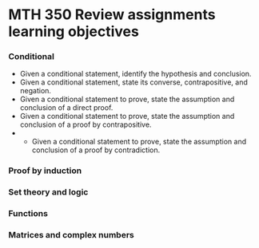 # MTH 350 Review assignments learning objectives

### Conditional

- Given a conditional statement, identify the hypothesis and conclusion. 
- Given a conditional statement, state its converse, contrapositive, and negation. 
- Given a conditional statement to prove, state the assumption and conclusion of a direct proof. 
- Given a conditional statement to prove, state the assumption and conclusion of a proof by contrapositive. 
- - Given a conditional statement to prove, state the assumption and conclusion of a proof by contradiction. 

### Proof by induction
### Set theory and logic 
### Functions
### Matrices and complex numbers
<!--stackedit_data:
eyJoaXN0b3J5IjpbMTU1MTY1NTAwOV19
-->